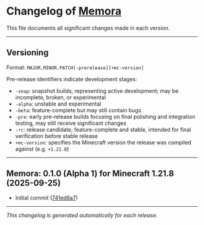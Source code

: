 
# Changelog of [Memora](https://github.com/ishikyoo/memora)
This file documents all significant changes made in each version.

---

## Versioning

Format: `MAJOR.MINOR.PATCH[-prerelease][+mc-version]`

Pre-release identifiers indicate development stages:

- `-snap`: snapshot builds, representing active development; may be incomplete, broken, or experimental
- `-alpha`: unstable and experimental
- `-beta`: feature-complete but may still contain bugs
- `-pre`: early pre-release builds focusing on final polishing and integration testing, may still receive significant changes
- `-rc`: release candidate, feature-complete and stable, intended for final verification before stable release
- `+mc-version`: specifies the Minecraft version the release was compiled against (e.g. `+1.21.8`)

---

## Memora: 0.1.0 (Alpha 1) for Minecraft 1.21.8 (2025-09-25)

- Initial commit  ([741ed6a7](https://github.com/ishikyoo/memora/commit/741ed6a762b223a))

---


*This changelog is generated automatically for each release.*
